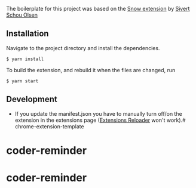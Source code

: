 The boilerplate for this project was based on the [Snow extension](https://github.com/sivertschou/snow-extension)
by [Sivert Schou Olsen](https://github.com/sivertschou)

## Installation

Navigate to the project directory and install the dependencies.

```
$ yarn install
```

To build the extension, and rebuild it when the files are changed, run

```
$ yarn start
```

## Development

- If you update the manifest.json you have to manually turn off/on the extension in the extensions
  page ([Extensions Reloader](https://chrome.google.com/webstore/detail/extensions-reloader/fimgfedafeadlieiabdeeaodndnlbhid?hl=en)
  won't work).# chrome-extension-template
# coder-reminder
# coder-reminder
